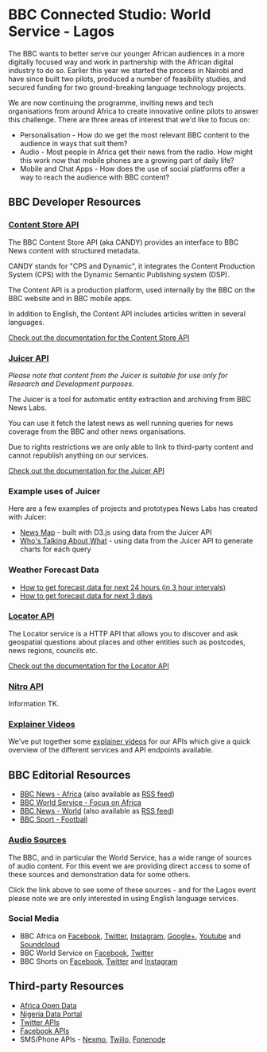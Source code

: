 # BBC Connected Studio: World Service - Lagos

<p class="lead">
The BBC wants to better serve our younger African audiences in a more digitally focused way and work in partnership with the African digital industry to do so.  Earlier this year we started the process in Nairobi and have since built two pilots, produced a number of feasibility studies, and secured funding for two ground-breaking language technology projects.
</p>
<p class="lead">
We are now continuing the programme, inviting news and tech organisations from around Africa to create innovative online pilots to answer this challenge. There are three areas of interest that we'd like to focus on:
</p>

<ul>
<li>Personalisation - How do we get the most relevant BBC content to the audience in ways that suit them?</li>
<li>Audio - Most people in Africa get their news from the radio. How might this work now that mobile phones are a growing part of daily life?</li>
<li>Mobile and Chat Apps - How does the use of social platforms offer a way to reach the audience with BBC content?</li>
</ul>

## BBC Developer Resources
 
### [Content Store API](CANDY.html)
 
The BBC Content Store API (aka CANDY) provides an interface to BBC News content with structured metadata.
 
CANDY stands for "CPS and Dynamic", it integrates the Content Production System (CPS) with the Dynamic Semantic Publishing system (DSP).
 
The Content API is a production platform, used internally by the BBC on the BBC website and in BBC mobile apps.
 
In addition to English, the Content API includes articles written in several languages.
 
[Check out the documentation for the Content Store API](CANDY.html)

### [Juicer API](Juicer-2.html)

*Please note that content from the Juicer is suitable for use only for Research and Development purposes.*

The Juicer is a tool for automatic entity extraction and archiving from BBC News Labs.

You can use it fetch the latest news as well running queries for news coverage from the BBC and other news organisations.

Due to rights restrictions we are only able to link to third-party content and cannot republish anything on our services.

[Check out the documentation for the Juicer API](Juicer.html)

### Example uses of Juicer
Here are a few examples of projects and prototypes News Labs has created with Juicer:

* [News Map](http://newsmap.bbcnewslabs.co.uk) - built with D3.js using data from the Juicer API
* [Who's Talking About What](http://wat.bbcnewslabs.co.uk) - using data from the Juicer API to generate charts for each query
 
### Weather Forecast Data
 
* [How to get forecast data for next 24 hours (in 3 hour intervals)](Weather-3-Hourly-Forecast.html)
* [How to get forecast data for next 3 days](Weather-3-Day-Forecast.html)

### [Locator API](Locator.html)
 
The Locator service is a HTTP API that allows you to discover and ask geospatial questions about places and other entities such as postcodes, news regions, councils etc.
 
[Check out the documentation for the Locator API](Locator.html)
 
### [Nitro API](Nitro.html)
 
Information TK.

### [<i class="fa fa-youtube"></i> Explainer Videos](Videos.html)

We've put together some [explainer videos](Videos.html) for our APIs which give a quick overview of the different services and API endpoints available.

## BBC Editorial Resources

* [BBC News - Africa](http://www.bbc.co.uk/news/world/africa) (also available as [RSS feed](http://feeds.bbci.co.uk/news/world/africa/rss.xml))
* [BBC World Service - Focus on Africa](http://www.bbc.co.uk/programmes/p00gbjvb)
* [BBC News - World](http://www.bbc.co.uk/news/world/) (also available as [RSS feed](http://feeds.bbci.co.uk/news/rss.xml?edition=int))
* [BBC Sport - Football](http://www.bbc.co.uk/sport/0/football/)

### [Audio Sources](Audio.html)

The BBC, and in particular the World Service, has a wide range of sources of audio content. For this event we are providing direct access to some of these sources and demonstration data for some others.

Click the link above to see some of these sources - and for the Lagos event please note we are only interested in using English language services.

### Social Media

* BBC Africa on [Facebook](https://www.facebook.com/bbcafrica), [Twitter](https://twitter.com/BBCAfrica), [Instagram](http://instagram.com/bbcafrica), [Google+](https://plus.google.com/+BBCAfrica), [Youtube](https://www.youtube.com/user/bbcafrica) and [Soundcloud](https://soundcloud.com/bbcafrica)
* BBC World Service on [Facebook](https://www.facebook.com/bbcworldservice), [Twitter](https://twitter.com/BBCWorld)
* BBC Shorts on [Facebook](https://www.facebook.com/bbcshorts), [Twitter](https://twitter.com/bbcshorts) and [Instagram](https://www.instagram.com/bbcnews/)

## Third-party Resources

* [Africa Open Data](http://africaopendata.org/)
* [Nigeria Data Portal](http://nigeria.opendataforafrica.org/)
* [Twitter APIs](https://dev.twitter.com/)
* [Facebook APIs](https://developers.facebook.com/)
* SMS/Phone APIs - [Nexmo](https://docs.nexmo.com/api-ref/sms-api), [Twilio](https://www.twilio.com/docs/api), [Fonenode](https://fonenode.com/docs)